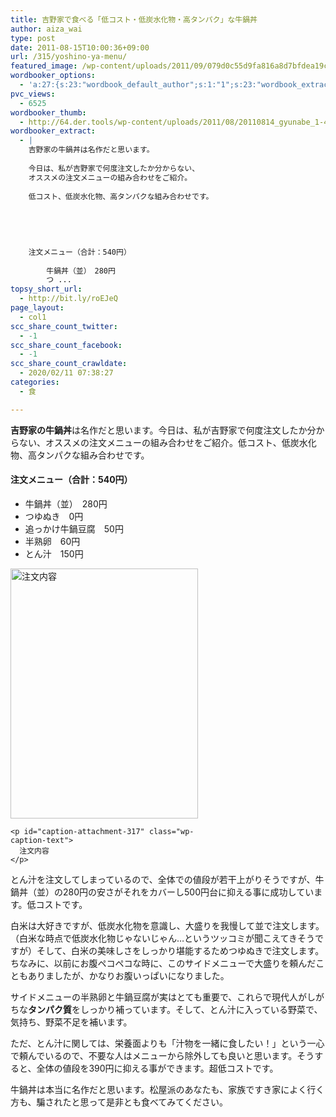 ```yaml
---
title: 吉野家で食べる「低コスト・低炭水化物・高タンパク」な牛鍋丼
author: aiza_wai
type: post
date: 2011-08-15T10:00:36+09:00
url: /315/yoshino-ya-menu/
featured_image: /wp-content/uploads/2011/09/079d0c55d9fa816a8d7bfdea19c390d5.png
wordbooker_options:
  - 'a:27:{s:23:"wordbook_default_author";s:1:"1";s:23:"wordbook_extract_length";s:3:"256";s:26:"wordbooker_publish_default";s:2:"on";s:21:"wordbooker_like_width";s:3:"250";s:25:"wordbook_fbshare_location";s:3:"top";s:24:"wordbook_fblike_location";s:3:"top";s:22:"wordbook_fblike_action";s:9:"recommend";s:27:"wordbook_fblike_colorscheme";s:4:"dark";s:20:"wordbook_fblike_font";s:5:"arial";s:22:"wordbook_fblike_button";s:12:"button_count";s:21:"wordbook_fblike_faces";s:5:"false";s:20:"wordbook_fblike_send";s:5:"false";s:18:"wordbook_attribute";s:12:"無印発信";s:29:"wordbook_republish_time_frame";s:2:"10";s:29:"wordbooker_status_update_text";s:35:": New blog post :  %title% - %link%";s:19:"wordbook_actionlink";s:3:"300";s:27:"wordbook_search_this_header";s:2:"on";s:32:"wordbook_description_meta_length";s:3:"350";s:20:"wordbook_comment_get";s:2:"on";s:21:"wordbook_comment_push";s:2:"on";s:18:"wordbook_page_post";s:15:"148216695246471";s:18:"wordbook_orandpage";s:1:"2";s:24:"wordbooker_comment_email";s:18:"aiaiaiya@gmail.com";s:18:"wordbook_noncename";s:10:"e788868d03";s:27:"wordbooker_publish_override";s:2:"on";s:23:"wordbook_scheduled_post";s:1:"0";s:17:"wordbook_new_post";s:1:"1";}'
pvc_views:
  - 6525
wordbooker_thumb:
  - http://64.der.tools/wp-content/uploads/2011/08/20110814_gyunabe_1-400x300.jpg
wordbooker_extract:
  - |
    吉野家の牛鍋丼は名作だと思います。
    
    今日は、私が吉野家で何度注文したか分からない、
    オススメの注文メニューの組み合わせをご紹介。
    
    低コスト、低炭水化物、高タンパクな組み合わせです。
    
    
    
    
    
    注文メニュー（合計：540円）
    
    	牛鍋丼（並）　280円
    	つ ...
topsy_short_url:
  - http://bit.ly/roEJeQ
page_layout:
  - col1
scc_share_count_twitter:
  - -1
scc_share_count_facebook:
  - -1
scc_share_count_crawldate:
  - 2020/02/11 07:38:27
categories:
  - 食

---
```

**吉野家の牛鍋丼**は名作だと思います。今日は、私が吉野家で何度注文したか分からない、オススメの注文メニューの組み合わせをご紹介。<span class="underline">低コスト、低炭水化物、高タンパクな組み合わせ</span>です。

<div class="photo">
</div>

<!--more-->

#### 注文メニュー（合計：540円）

  * 牛鍋丼（並）　280円
  * つゆぬき　0円
  * 追っかけ牛鍋豆腐　50円
  * 半熟卵　60円
  * とん汁　150円

<div class="photo">
  <div id="attachment_317" style="width: 310px" class="wp-caption aligncenter">
    <img aria-describedby="caption-attachment-317" class="wp-image-317 size-medium" title="注文内容" src="https://mujiota.com/wp-content/uploads/2011/08/20110814_gyunabe_2-300x400.jpg" alt="注文内容" width="300" height="400" srcset="https://mujiota.com/wp-content/uploads/2011/08/20110814_gyunabe_2-300x400.jpg 300w, https://mujiota.com/wp-content/uploads/2011/08/20110814_gyunabe_2.jpg 360w" sizes="(max-width: 300px) 100vw, 300px" />
    
    <p id="caption-attachment-317" class="wp-caption-text">
      注文内容
    </p>
  </div>
</div>

とん汁を注文してしまっているので、全体での値段が若干上がりそうですが、<span class="b">牛鍋丼（並）の280円の安さ</span>がそれをカバーし500円台に抑える事に成功しています。<span class="b">低コスト</span>です。

白米は大好きですが、<span class="b">低炭水化物</span>を意識し、大盛りを我慢して<span class="b">並</span>で注文します。（白米な時点で低炭水化物じゃないじゃん&#8230;というツッコミが聞こえてきそうですが）そして、白米の美味しさをしっかり堪能するため<span class="b">つゆぬき</span>で注文します。ちなみに、以前にお腹ペコペコな時に、このサイドメニューで大盛りを頼んだこともありましたが、かなりお腹いっぱいになりました。

サイドメニューの<span class="b">半熟卵</span>と<span class="b">牛鍋豆腐</span>が実はとても重要で、これらで現代人がしがちな**タンパク質**をしっかり補っています。そして、とん汁に入っている野菜で、気持ち、野菜不足を補います。

ただ、とん汁に関しては、栄養面よりも「汁物を一緒に食したい！」という一心で頼んでいるので、不要な人はメニューから除外しても良いと思います。そうすると、<span class="underline">全体の値段を390円に抑える事ができます</span>。超低コストです。

牛鍋丼は本当に名作だと思います。松屋派のあなたも、家族ですき家によく行く方も、騙されたと思って是非とも食べてみてください。